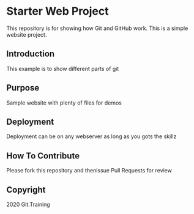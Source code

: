 # Starter Web Project

This repository is for showing how Git and GitHub work.  This is a simple website project.

## Introduction

This example is to show different parts of git

## Purpose

Sample website with plenty of files for demos

## Deployment

Deployment can be on any webserver as long as you gots the skillz

## How To Contribute

Please fork this repository and thenissue Pull Requests for review

## Copyright

2020 Git.Training